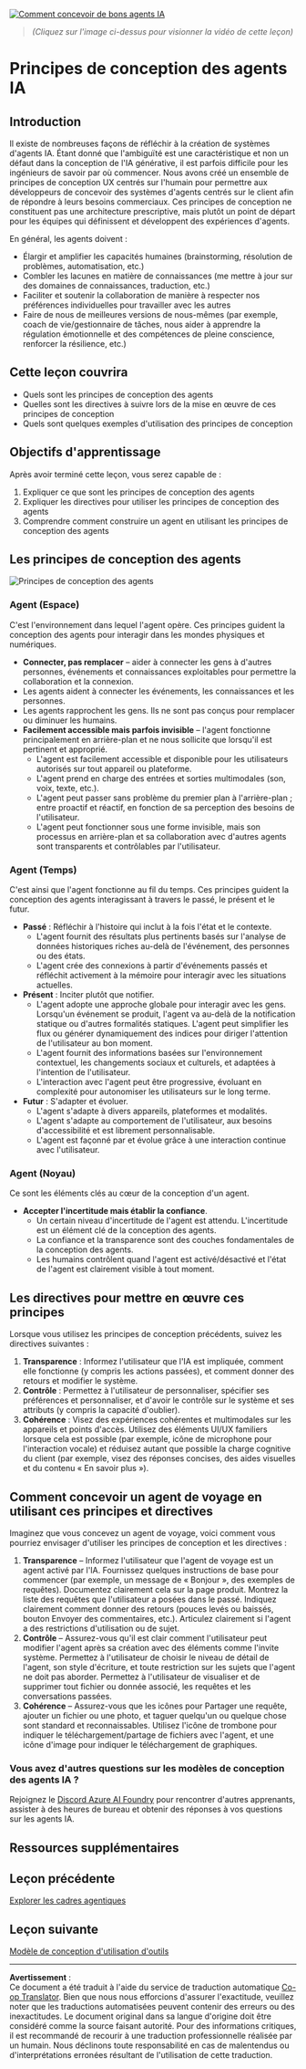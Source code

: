 <!--
CO_OP_TRANSLATOR_METADATA:
{
  "original_hash": "4c46e4ff9e349c521e2b0b17f51afa64",
  "translation_date": "2025-08-28T09:47:58+00:00",
  "source_file": "03-agentic-design-patterns/README.md",
  "language_code": "fr"
}
-->
[![Comment concevoir de bons agents IA](../../../translated_images/lesson-3-thumbnail.1092dd7a8f1074a5b26e35aa8f810814e05a22fed1765c20c14b2b508c7ae379.fr.png)](https://youtu.be/m9lM8qqoOEA?si=4KimounNKvArQQ0K)

> _(Cliquez sur l'image ci-dessus pour visionner la vidéo de cette leçon)_
# Principes de conception des agents IA

## Introduction

Il existe de nombreuses façons de réfléchir à la création de systèmes d'agents IA. Étant donné que l'ambiguïté est une caractéristique et non un défaut dans la conception de l'IA générative, il est parfois difficile pour les ingénieurs de savoir par où commencer. Nous avons créé un ensemble de principes de conception UX centrés sur l'humain pour permettre aux développeurs de concevoir des systèmes d'agents centrés sur le client afin de répondre à leurs besoins commerciaux. Ces principes de conception ne constituent pas une architecture prescriptive, mais plutôt un point de départ pour les équipes qui définissent et développent des expériences d'agents.

En général, les agents doivent :

- Élargir et amplifier les capacités humaines (brainstorming, résolution de problèmes, automatisation, etc.)
- Combler les lacunes en matière de connaissances (me mettre à jour sur des domaines de connaissances, traduction, etc.)
- Faciliter et soutenir la collaboration de manière à respecter nos préférences individuelles pour travailler avec les autres
- Faire de nous de meilleures versions de nous-mêmes (par exemple, coach de vie/gestionnaire de tâches, nous aider à apprendre la régulation émotionnelle et des compétences de pleine conscience, renforcer la résilience, etc.)

## Cette leçon couvrira

- Quels sont les principes de conception des agents
- Quelles sont les directives à suivre lors de la mise en œuvre de ces principes de conception
- Quels sont quelques exemples d'utilisation des principes de conception

## Objectifs d'apprentissage

Après avoir terminé cette leçon, vous serez capable de :

1. Expliquer ce que sont les principes de conception des agents
2. Expliquer les directives pour utiliser les principes de conception des agents
3. Comprendre comment construire un agent en utilisant les principes de conception des agents

## Les principes de conception des agents

![Principes de conception des agents](../../../translated_images/agentic-design-principles.1cfdf8b6d3cc73c2b738951ee7b2043e224441d98babcf654be69d866120f93a.fr.png)

### Agent (Espace)

C'est l'environnement dans lequel l'agent opère. Ces principes guident la conception des agents pour interagir dans les mondes physiques et numériques.

- **Connecter, pas remplacer** – aider à connecter les gens à d'autres personnes, événements et connaissances exploitables pour permettre la collaboration et la connexion.
- Les agents aident à connecter les événements, les connaissances et les personnes.
- Les agents rapprochent les gens. Ils ne sont pas conçus pour remplacer ou diminuer les humains.
- **Facilement accessible mais parfois invisible** – l'agent fonctionne principalement en arrière-plan et ne nous sollicite que lorsqu'il est pertinent et approprié.
  - L'agent est facilement accessible et disponible pour les utilisateurs autorisés sur tout appareil ou plateforme.
  - L'agent prend en charge des entrées et sorties multimodales (son, voix, texte, etc.).
  - L'agent peut passer sans problème du premier plan à l'arrière-plan ; entre proactif et réactif, en fonction de sa perception des besoins de l'utilisateur.
  - L'agent peut fonctionner sous une forme invisible, mais son processus en arrière-plan et sa collaboration avec d'autres agents sont transparents et contrôlables par l'utilisateur.

### Agent (Temps)

C'est ainsi que l'agent fonctionne au fil du temps. Ces principes guident la conception des agents interagissant à travers le passé, le présent et le futur.

- **Passé** : Réfléchir à l'histoire qui inclut à la fois l'état et le contexte.
  - L'agent fournit des résultats plus pertinents basés sur l'analyse de données historiques riches au-delà de l'événement, des personnes ou des états.
  - L'agent crée des connexions à partir d'événements passés et réfléchit activement à la mémoire pour interagir avec les situations actuelles.
- **Présent** : Inciter plutôt que notifier.
  - L'agent adopte une approche globale pour interagir avec les gens. Lorsqu'un événement se produit, l'agent va au-delà de la notification statique ou d'autres formalités statiques. L'agent peut simplifier les flux ou générer dynamiquement des indices pour diriger l'attention de l'utilisateur au bon moment.
  - L'agent fournit des informations basées sur l'environnement contextuel, les changements sociaux et culturels, et adaptées à l'intention de l'utilisateur.
  - L'interaction avec l'agent peut être progressive, évoluant en complexité pour autonomiser les utilisateurs sur le long terme.
- **Futur** : S'adapter et évoluer.
  - L'agent s'adapte à divers appareils, plateformes et modalités.
  - L'agent s'adapte au comportement de l'utilisateur, aux besoins d'accessibilité et est librement personnalisable.
  - L'agent est façonné par et évolue grâce à une interaction continue avec l'utilisateur.

### Agent (Noyau)

Ce sont les éléments clés au cœur de la conception d'un agent.

- **Accepter l'incertitude mais établir la confiance**.
  - Un certain niveau d'incertitude de l'agent est attendu. L'incertitude est un élément clé de la conception des agents.
  - La confiance et la transparence sont des couches fondamentales de la conception des agents.
  - Les humains contrôlent quand l'agent est activé/désactivé et l'état de l'agent est clairement visible à tout moment.

## Les directives pour mettre en œuvre ces principes

Lorsque vous utilisez les principes de conception précédents, suivez les directives suivantes :

1. **Transparence** : Informez l'utilisateur que l'IA est impliquée, comment elle fonctionne (y compris les actions passées), et comment donner des retours et modifier le système.
2. **Contrôle** : Permettez à l'utilisateur de personnaliser, spécifier ses préférences et personnaliser, et d'avoir le contrôle sur le système et ses attributs (y compris la capacité d'oublier).
3. **Cohérence** : Visez des expériences cohérentes et multimodales sur les appareils et points d'accès. Utilisez des éléments UI/UX familiers lorsque cela est possible (par exemple, icône de microphone pour l'interaction vocale) et réduisez autant que possible la charge cognitive du client (par exemple, visez des réponses concises, des aides visuelles et du contenu « En savoir plus »).

## Comment concevoir un agent de voyage en utilisant ces principes et directives

Imaginez que vous concevez un agent de voyage, voici comment vous pourriez envisager d'utiliser les principes de conception et les directives :

1. **Transparence** – Informez l'utilisateur que l'agent de voyage est un agent activé par l'IA. Fournissez quelques instructions de base pour commencer (par exemple, un message de « Bonjour », des exemples de requêtes). Documentez clairement cela sur la page produit. Montrez la liste des requêtes que l'utilisateur a posées dans le passé. Indiquez clairement comment donner des retours (pouces levés ou baissés, bouton Envoyer des commentaires, etc.). Articulez clairement si l'agent a des restrictions d'utilisation ou de sujet.
2. **Contrôle** – Assurez-vous qu'il est clair comment l'utilisateur peut modifier l'agent après sa création avec des éléments comme l'invite système. Permettez à l'utilisateur de choisir le niveau de détail de l'agent, son style d'écriture, et toute restriction sur les sujets que l'agent ne doit pas aborder. Permettez à l'utilisateur de visualiser et de supprimer tout fichier ou donnée associé, les requêtes et les conversations passées.
3. **Cohérence** – Assurez-vous que les icônes pour Partager une requête, ajouter un fichier ou une photo, et taguer quelqu'un ou quelque chose sont standard et reconnaissables. Utilisez l'icône de trombone pour indiquer le téléchargement/partage de fichiers avec l'agent, et une icône d'image pour indiquer le téléchargement de graphiques.

### Vous avez d'autres questions sur les modèles de conception des agents IA ?

Rejoignez le [Discord Azure AI Foundry](https://aka.ms/ai-agents/discord) pour rencontrer d'autres apprenants, assister à des heures de bureau et obtenir des réponses à vos questions sur les agents IA.

## Ressources supplémentaires

## Leçon précédente

[Explorer les cadres agentiques](../02-explore-agentic-frameworks/README.md)

## Leçon suivante

[Modèle de conception d'utilisation d'outils](../04-tool-use/README.md)

---

**Avertissement** :  
Ce document a été traduit à l'aide du service de traduction automatique [Co-op Translator](https://github.com/Azure/co-op-translator). Bien que nous nous efforcions d'assurer l'exactitude, veuillez noter que les traductions automatisées peuvent contenir des erreurs ou des inexactitudes. Le document original dans sa langue d'origine doit être considéré comme la source faisant autorité. Pour des informations critiques, il est recommandé de recourir à une traduction professionnelle réalisée par un humain. Nous déclinons toute responsabilité en cas de malentendus ou d'interprétations erronées résultant de l'utilisation de cette traduction.